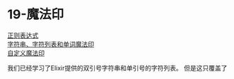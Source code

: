 19-魔法印
==========
[正则表达式]() <br/>
[字符串、字符列表和单词魔法印]() <br/>
[自定义魔法印]() <br/>

我们已经学习了Elixir提供的双引号字符串和单引号的字符列表。
但是这只覆盖了
